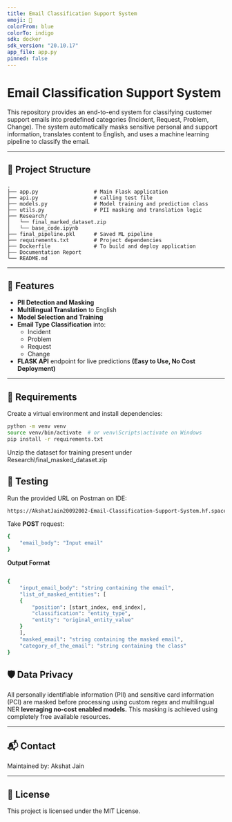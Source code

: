 ```yaml
---
title: Email Classification Support System
emoji: 📧
colorFrom: blue
colorTo: indigo
sdk: docker
sdk_version: "20.10.17"
app_file: app.py
pinned: false
---
```


# Email Classification Support System

This repository provides an end-to-end system for classifying customer support emails into predefined categories (Incident, Request, Problem, Change). The system automatically masks sensitive personal and support information, translates content to English, and uses a machine learning pipeline to classify the email.

---

## 📁 Project Structure

```
.
├── app.py                  # Main Flask application
├── api.py                  # calling test file
├── models.py               # Model training and prediction class
├── utils.py                # PII masking and translation logic
├── Research/
│   └── final_marked_dataset.zip  
│   └── base_code.ipynb
├── final_pipeline.pkl      # Saved ML pipeline
├── requirements.txt        # Project dependencies
├── Dockerfile              # To build and deploy application
├── Documentation Report             
└── README.md               
```

---

## 🚀 Features

- **PII Detection and Masking**
- **Multilingual Translation** to English
- **Model Selection and Training**
- **Email Type Classification** into:
  - Incident
  - Problem
  - Request
  - Change
- **FLASK API** endpoint for live predictions **(Easy to Use, No Cost Deployment)**

---

## 🧪 Requirements

Create a virtual environment and install dependencies:

```bash
python -m venv venv
source venv/bin/activate  # or venv\Scripts\activate on Windows
pip install -r requirements.txt
```

Unzip the dataset for training present under Research\final_masked_dataset.zip

## 🧪 Testing

Run the provided URL on Postman on IDE:

```bash
https://AkshatJain20092002-Email-Classification-Support-System.hf.space/classify
```

Take **POST** request:

```bash
{
    "email_body": "Input email"
}
```

**Output Format**

```bash

{
    "input_email_body": "string containing the email", 
    "list_of_masked_entities": [ 
    { 
        "position": [start_index, end_index], 
        "classification": "entity_type", 
        "entity": "original_entity_value" 
    } 
    ], 
    "masked_email": "string containing the masked email", 
    "category_of_the_email": "string containing the class" 
} 

```


## 🛡️ Data Privacy

All personally identifiable information (PII) and sensitive card information (PCI) are masked before processing using custom regex and multilingual NER **leveraging no-cost enabled models.** This masking is achieved using completely free available resources.

---

## 📬 Contact

Maintained by: Akshat Jain

---

## 📄 License

This project is licensed under the MIT License.

